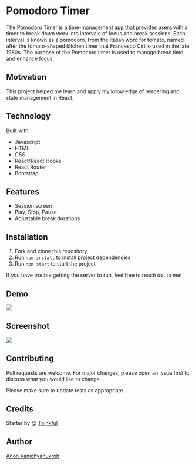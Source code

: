 # Pomodoro Timer

The Pomodoro Timer is a time-management app that provides users with a timer to break down work into intervals of focus and break sessions. Each interval is known as a pomodoro, from the Italian word for tomato, named after the tomato-shaped kitchen timer that Francesco Cirillo used in the late 1980s. The purpose of the Pomodoro timer is used to manage break time and enhance focus.

## Motivation

This project helped me learn and apply my knowledge of rendering and state management in React.

## Technology

Built with

- Javascript
- HTML
- CSS
- React/React Hooks
- React Router
- Bootstrap

## Features

- Session screen
- Play, Stop, Pause
- Adjustable break durations

## Installation

1. Fork and clone this repository
2. Run `npm install` to install project dependencies
3. Run `npm start` to start the project

If you have trouble getting the server to run, feel free to reach out to me!

## Demo

![](./ss/pomodoro.gif)

## Screenshot

![](./ss/pomss.png)

## Contributing

Pull requests are welcome. For major changes, please open an issue first to discuss what you would like to change.

Please make sure to update tests as appropriate.

## Credits

Starter by @ [Thinkful](https://github.com/Thinkful-Ed)

## Author

[Anon Vanichyanukroh](https://github.com/avthedev)
